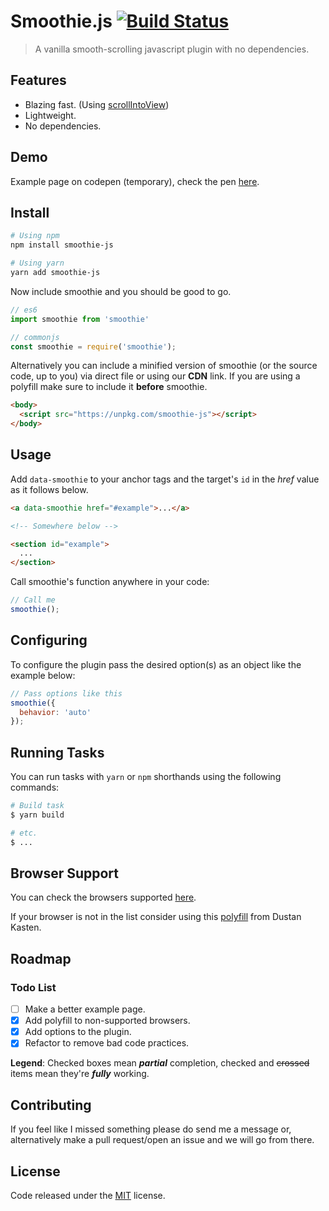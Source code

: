 # Smoothie.js [![Build Status](https://travis-ci.org/marlospomin/smoothie.svg?branch=master)](https://travis-ci.org/marlospomin/smoothie)

> A vanilla smooth-scrolling javascript plugin with no dependencies.

## Features

* Blazing fast. (Using [scrollIntoView](https://developer.mozilla.org/en-US/docs/Web/API/Element/scrollIntoView))
* Lightweight.
* No dependencies.

## Demo

Example page on codepen (temporary), check the pen [here](https://codepen.io/marlospomin/pen/jadaQB).

## Install

``` bash
# Using npm
npm install smoothie-js

# Using yarn
yarn add smoothie-js
```

Now include smoothie and you should be good to go.

``` js
// es6
import smoothie from 'smoothie'

// commonjs
const smoothie = require('smoothie');
```

Alternatively you can include a minified version of smoothie (or the source code, up to you) via direct file or using our **CDN** link. If you are using a polyfill make sure to include it **before** smoothie.

``` html
<body>
  <script src="https://unpkg.com/smoothie-js"></script>
</body>
```

## Usage

Add ```data-smoothie``` to your anchor tags and the target's ```id``` in the *href* value as it follows below.

``` html
<a data-smoothie href="#example">...</a>

<!-- Somewhere below -->

<section id="example">
  ...
</section>
```

Call smoothie's function anywhere in your code:

``` js
// Call me
smoothie();
```

## Configuring

To configure the plugin pass the desired option(s) as an object like the example below:

``` js
// Pass options like this
smoothie({
  behavior: 'auto'
});
```

## Running Tasks

You can run tasks with ```yarn``` or ```npm``` shorthands using the following commands:

``` bash
# Build task
$ yarn build

# etc.
$ ...
```

## Browser Support

You can check the browsers supported [here](https://caniuse.com/#search=scrollIntoView).

If your browser is not in the list consider using this [polyfill](https://github.com/iamdustan/smoothscroll) from Dustan Kasten.

## Roadmap

### Todo List

* [ ] Make a better example page.
* [x] Add polyfill to non-supported browsers.
* [x] Add options to the plugin.
* [x] Refactor to remove bad code practices.

**Legend**: Checked boxes mean *__partial__* completion, checked and ~~crossed~~ items mean they're *__fully__* working.

## Contributing

If you feel like I missed something please do send me a message or, alternatively make a pull request/open an issue and we will go from there.

## License

Code released under the [MIT](LICENSE) license.

